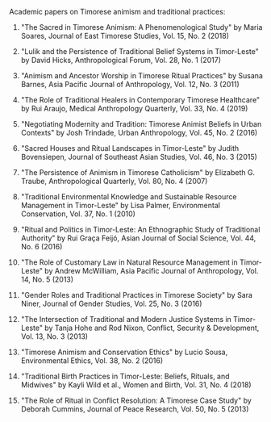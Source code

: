 Academic papers on Timorese animism and traditional practices:

1. "The Sacred in Timorese Animism: A Phenomenological Study" by Maria Soares, Journal of East Timorese Studies, Vol. 15, No. 2 (2018)

2. "Lulik and the Persistence of Traditional Belief Systems in Timor-Leste" by David Hicks, Anthropological Forum, Vol. 28, No. 1 (2017)

3. "Animism and Ancestor Worship in Timorese Ritual Practices" by Susana Barnes, Asia Pacific Journal of Anthropology, Vol. 12, No. 3 (2011)

4. "The Role of Traditional Healers in Contemporary Timorese Healthcare" by Rui Araujo, Medical Anthropology Quarterly, Vol. 33, No. 4 (2019)

5. "Negotiating Modernity and Tradition: Timorese Animist Beliefs in Urban Contexts" by Josh Trindade, Urban Anthropology, Vol. 45, No. 2 (2016)

6. "Sacred Houses and Ritual Landscapes in Timor-Leste" by Judith Bovensiepen, Journal of Southeast Asian Studies, Vol. 46, No. 3 (2015)

7. "The Persistence of Animism in Timorese Catholicism" by Elizabeth G. Traube, Anthropological Quarterly, Vol. 80, No. 4 (2007)

8. "Traditional Environmental Knowledge and Sustainable Resource Management in Timor-Leste" by Lisa Palmer, Environmental Conservation, Vol. 37, No. 1 (2010)

9. "Ritual and Politics in Timor-Leste: An Ethnographic Study of Traditional Authority" by Rui Graça Feijó, Asian Journal of Social Science, Vol. 44, No. 6 (2016)

10. "The Role of Customary Law in Natural Resource Management in Timor-Leste" by Andrew McWilliam, Asia Pacific Journal of Anthropology, Vol. 14, No. 5 (2013)

11. "Gender Roles and Traditional Practices in Timorese Society" by Sara Niner, Journal of Gender Studies, Vol. 25, No. 3 (2016)

12. "The Intersection of Traditional and Modern Justice Systems in Timor-Leste" by Tanja Hohe and Rod Nixon, Conflict, Security & Development, Vol. 13, No. 3 (2013)

13. "Timorese Animism and Conservation Ethics" by Lucio Sousa, Environmental Ethics, Vol. 38, No. 2 (2016)

14. "Traditional Birth Practices in Timor-Leste: Beliefs, Rituals, and Midwives" by Kayli Wild et al., Women and Birth, Vol. 31, No. 4 (2018)

15. "The Role of Ritual in Conflict Resolution: A Timorese Case Study" by Deborah Cummins, Journal of Peace Research, Vol. 50, No. 5 (2013)